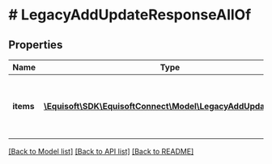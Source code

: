 # # LegacyAddUpdateResponseAllOf

## Properties

Name | Type | Description | Notes
------------ | ------------- | ------------- | -------------
**items** | [**\Equisoft\SDK\EquisoftConnect\Model\LegacyAddUpdateItem[]**](LegacyAddUpdateItem.md) | List all items status for the Add or Update operation | [optional]

[[Back to Model list]](../../README.md#models) [[Back to API list]](../../README.md#endpoints) [[Back to README]](../../README.md)
